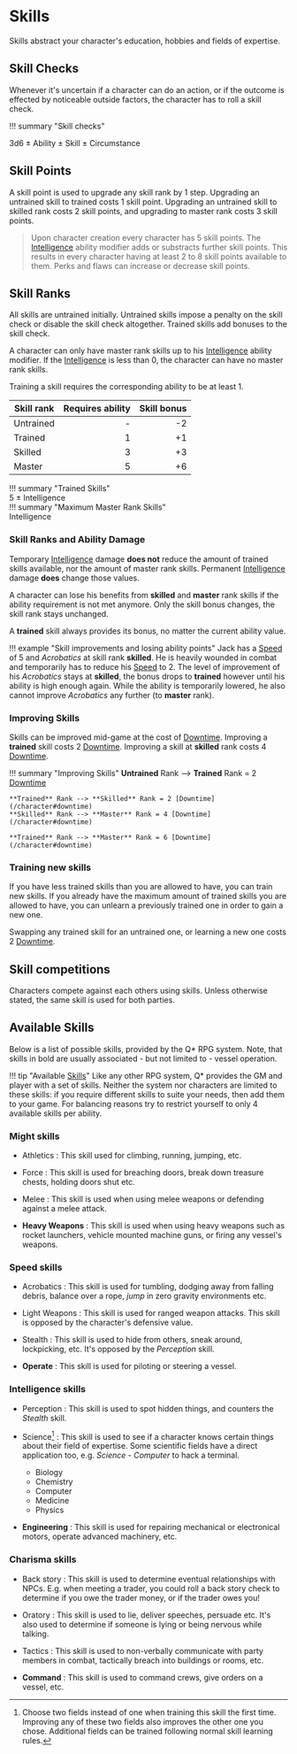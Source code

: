# Skills

Skills abstract your character's education, hobbies and fields of expertise.

## Skill Checks

Whenever it's uncertain if a character can do an action, or if the outcome is
effected by noticeable outside factors, the character has to roll a skill check.

!!! summary "Skill checks"
    <div class="formula formula-top formula-bottom">
    <span data-bracket-bottom="Base">3d6</span> ±
    <span data-bracket-top="Skill modifier">Ability</span> ±
    <span data-bracket-bottom="Skill modifier">Skill</span> ±
    <span data-bracket-top="Perks / Flaws / Race">Circumstance</span>
    </div>

## Skill Points

A skill point is used to upgrade any skill rank by 1 step. Upgrading an
untrained skill to trained costs 1 skill point. Upgrading an untrained skill to
skilled rank costs 2 skill points, and upgrading to master rank costs 3 skill
points.

<blockquote class="important" markdown="1">

Upon character creation every character has 5 skill points. The
[Intelligence](/character#intelligence) ability modifier adds or substracts
further skill points. This results in every character having at least 2 to 8
skill points available to them. Perks and flaws can increase or decrease skill
points.

</blockquote>

## Skill Ranks

All skills are untrained initially. Untrained skills impose a penalty on the
skill check or disable the skill check altogether. Trained skills add bonuses to
the skill check.

A character can only have master rank skills up to his
[Intelligence](/character#intelligence) ability modifier. If the
[Intelligence](/character#intelligence) is less than 0, the character can have
no master rank skills.

Training a skill requires the corresponding ability to be at least 1.

| Skill rank | Requires ability | Skill bonus |
|------------|-----------------:|------------:|
| Untrained  |                - |          -2 |
| Trained    |                1 |          +1 |
| Skilled    |                3 |          +3 |
| Master     |                5 |          +6 |

<div class="left" markdown="1">
!!! summary "Trained Skills"
    <div class="formula formula-top formula-bottom">
    <span data-bracket-bottom="Base">5</span> ±
    <span data-bracket-top="Ability modifier">Intelligence</span>
    </div>
</div>
<div class="right" markdown="1">
!!! summary "Maximum Master Rank Skills"
    <div class="formula formula-top formula-bottom">
    <span data-bracket-bottom="Ability modifier">Intelligence</span>
    </div>
</div>

### Skill Ranks and Ability Damage

Temporary [Intelligence](/character#intelligence) damage **does not** reduce the
amount of trained skills available, nor the amount of master rank skills.
Permanent [Intelligence](/character#intelligence) damage **does** change those
values.

A character can lose his benefits from **skilled** and **master** rank skills if
the ability requirement is not met anymore. Only the skill bonus changes, the
skill rank stays unchanged.

A **trained** skill always provides its bonus, no matter the current ability
value.

!!! example "Skill improvements and losing ability points"
    Jack has a [Speed](#speed) of 5 and *Acrobatics* at skill rank **skilled**.
    He is heavily wounded in combat and temporarily has to reduce his
    [Speed](#speed) to 2. The level of improvement of his *Acrobatics* stays at
    **skilled**, the bonus drops to **trained** however until his ability
    is high enough again. While the ability is temporarily lowered, he also
    cannot improve *Acrobatics* any further (to **master** rank).

<div class="col-layout-start"></div>

### Improving Skills

Skills can be improved mid-game at the cost of [Downtime](/character#downtime).
Improving a **trained** skill costs 2 [Downtime](/character#downtime). Improving
a skill at **skilled** rank costs 4 [Downtime](/character#downtime).

!!! summary "Improving Skills"
    **Untrained** Rank --> **Trained** Rank = 2 [Downtime](/character#downtime)

    **Trained** Rank --> **Skilled** Rank = 2 [Downtime](/character#downtime)
    **Skilled** Rank --> **Master** Rank = 4 [Downtime](/character#downtime)

    **Trained** Rank --> **Master** Rank = 6 [Downtime](/character#downtime)

<div class="col-layout-end"></div>
<div class="col-layout-start"></div>

### Training new skills

If you have less trained skills than you are allowed to have, you can train new
skills. If you already have the maximum amount of trained skills you are allowed
to have, you can unlearn a previously trained one in order to gain a new one.

Swapping any trained skill for an untrained one, or learning a new one costs 2
[Downtime](/character#downtime).

<div class="col-layout-end clearfix"></div>

## Skill competitions

Characters compete against each others using skills. Unless otherwise stated,
the same skill is used for both parties.

## Available Skills

Below is a list of possible skills, provided by the Q* RPG system. Note, that
skills in bold are usually associated - but not limited to - vessel operation.

!!! tip "Available [Skills](#skills)"
    Like any other RPG system, Q* provides the GM and player with a set of
    skills. Neither the system nor characters are limited to these skills: if
    you require different skills to suite your needs, then add them to your
    game. For balancing reasons try to restrict yourself to only 4 available
    skills per ability.

<div class="left" markdown="1">

### Might skills

* Athletics
:   This skill used for climbing, running, jumping, etc.

* Force
:   This skill is used for breaching doors, break down treasure chests, holding
doors shut etc.

* Melee
:   This skill is used when using melee weapons or defending against a melee
attack.

* **Heavy Weapons**
:   This skill is used when using heavy weapons such as rocket launchers,
vehicle mounted machine guns, or firing any vessel's weapons.

</div>
<div class="right" markdown="1">

### Speed skills

* Acrobatics
:   This skill is used for tumbling, dodging away from falling debris, balance
over a rope, *jump* in zero gravity environments etc.

* Light Weapons
:   This skill is used for ranged weapon attacks. This skill is opposed by the
character's defensive value.

* Stealth
:   This skill is used to hide from others, sneak around, lockpicking, etc. It's
opposed by the *Perception* skill.

* **Operate**
:   This skill is used for piloting or steering a vessel.

</div>
<div class="left" markdown="1">

### Intelligence skills

* Perception
:   This skill is used to spot hidden things, and counters the *Stealth* skill.

* Science[^Science]
:   This skill is used to see if a character knows certain things about their
field of expertise. Some scientific fields have a direct application too, e.g.
*Science - Computer* to hack a terminal.

    * Biology
    * Chemistry
    * Computer
    * Medicine
    * Physics

* **Engineering**
:   This skill is used for repairing mechanical or electronical motors, operate
advanced machinery, etc.

[^Science]:
    Choose two fields instead of one when training this skill the first time.
    Improving any of these two fields also improves the other one you chose.
    Additional fields can be trained following normal skill learning rules.

</div>
<div class="right" markdown="1">

### Charisma skills

* Back story
:   This skill is used to determine eventual relationships with NPCs. E.g. when
meeting a trader, you could roll a back story check to determine if you owe the
trader money, or if the trader owes you!

* Oratory
:   This skill is used to lie, deliver speeches, persuade etc. It's also used to
determine if someone is lying or being nervous while talking.

* Tactics
:   This skill is used to non-verbally communicate with party members in combat,
tactically breach into buildings or rooms, etc.

* **Command**
:   This skill is used to command crews, give orders on a vessel, etc.

</div>
<div class="clearfix"></div>
